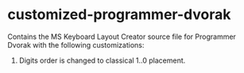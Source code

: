 customized-programmer-dvorak
============================

Contains the MS Keyboard Layout Creator source file for Programmer Dvorak with the following customizations:
1. Digits order is changed to classical 1..0 placement.
